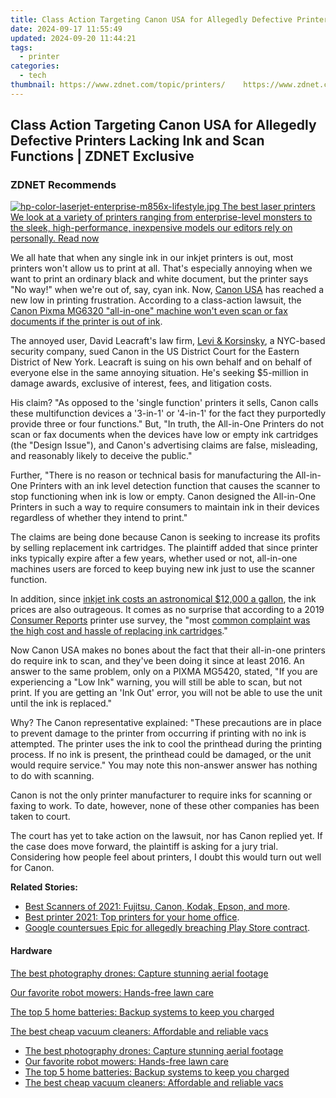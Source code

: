 ```yaml
---
title: Class Action Targeting Canon USA for Allegedly Defective Printers Lacking Ink and Scan Functions | ZDNET Exclusive
date: 2024-09-17 11:55:49
updated: 2024-09-20 11:44:21
tags:
  - printer
categories:
  - tech
thumbnail: https://www.zdnet.com/topic/printers/    https://www.zdnet.com/a/img/resize/0e1181ff0d3ee70d4cbc27b3a6634299bc355824/2021/10/18/a64582e5-3f5f-4862-8f91-8775eb006bbf/canon.jpg?width=170&height=128&fit=crop&auto=webp
---
```


## Class Action Targeting Canon USA for Allegedly Defective Printers Lacking Ink and Scan Functions | ZDNET Exclusive

### **ZDNET** Recommends

[![hp-color-laserjet-enterprise-m856x-lifestyle.jpg](https://www.zdnet.com/a/img/resize/a4c68caab98078e8490aa8b4b2a2b893a7623d1d/2020/05/18/7a7e314f-f876-4957-9d3c-f13132f57779/hp-color-laserjet-enterprise-m856x-lifestyle.jpg?auto=webp&fit=crop&frame=1&height=238.5&width=459) The best laser printers We look at a variety of printers ranging from enterprise-level monsters to the sleek, high-performance, inexpensive models our editors rely on personally.  Read now](https://www.zdnet.com/article/best-laser-printer/)

We all hate that when any single ink in our inkjet printers is out, most printers won't allow us to print at all. That's especially annoying when we want to print an ordinary black and white document, but the printer says "No way!" when we're out of, say, cyan ink. Now, [Canon USA](https://www.usa.canon.com/) has reached a new low in printing frustration. According to a class-action lawsuit, the [Canon Pixma MG6320 "all-in-one" machine won't even scan or fax documents if the printer is out of ink](https://www.documentcloud.org/documents/21085661-123118208417). 

The annoyed user, David Leacraft's law firm, [Levi & Korsinsky](https://www.zlk.com/), a NYC-based security company, sued Canon in the US District Court for the Eastern District of New York. Leacraft is suing on his own behalf and on behalf of everyone else in the same annoying situation. He's seeking $5-million in damage awards, exclusive of interest, fees, and litigation costs.

His claim? "As opposed to the 'single function' printers it sells, Canon calls these multifunction devices a '3-in-1' or '4-in-1' for the fact they purportedly provide three or four functions." But, "In truth, the All-in-One Printers do not scan or fax documents when the devices have low or empty ink cartridges (the "Design Issue"), and Canon's advertising claims are false, misleading, and reasonably likely to deceive the public."

Further, "There is no reason or technical basis for manufacturing the All-in-One Printers with an ink level detection function that causes the scanner to stop functioning when ink is low or empty. Canon designed the All-in-One Printers in such a way to require consumers to maintain ink in their devices regardless of whether they intend to print."

The claims are being done because Canon is seeking to increase its profits by selling replacement ink cartridges. The plaintiff added that since printer inks typically expire after a few years, whether used or not, all-in-one machines users are forced to keep buying new ink just to use the scanner function. 

In addition, since [inkjet ink costs an astronomical $12,000 a gallon](https://www.businessinsider.com/why-printer-ink-so-expensive-2019-8), the ink prices are also outrageous. It comes as no surprise that according to a 2019 [Consumer Reports](https://www.consumerreports.org/cro/index.htm) printer use survey, the "most [common complaint was the high cost and hassle of replacing ink cartridges](https://www.consumerreports.org/printers/epson-printers-lose-cr-recommendation-over-reliability-issues-problems-with-some-hp-models-a9565908563/)." 

Now Canon USA makes no bones about the fact that their all-in-one printers do require ink to scan, and they've been doing it since at least 2016\. An answer to the same problem, only on a PIXMA MG5420, stated, "If you are experiencing a "Low Ink" warning, you will still be able to scan, but not print. If you are getting an 'Ink Out' error, you will not be able to use the unit until the ink is replaced."

Why? The Canon representative explained: "These precautions are in place to prevent damage to the printer from occurring if printing with no ink is attempted. The printer uses the ink to cool the printhead during the printing process. If no ink is present, the printhead could be damaged, or the unit would require service." You may note this non-answer answer has nothing to do with scanning.

Canon is not the only printer manufacturer to require inks for scanning or faxing to work. To date, however, none of these other companies has been taken to court. 

The court has yet to take action on the lawsuit, nor has Canon replied yet. If the case does move forward, the plaintiff is asking for a jury trial. Considering how people feel about printers, I doubt this would turn out well for Canon.

**Related Stories:**

* [Best Scanners of 2021: Fujitsu, Canon, Kodak, Epson, and more](https://www.zdnet.com/article/best-scanners-of-2021-fujitsu-canon-kodak-epson-and-more/).
* [Best printer 2021: Top printers for your home office](https://www.zdnet.com/article/best-printer/).
* [Google countersues Epic for allegedly breaching Play Store contract](https://www.zdnet.com/article/google-countersues-epic-for-allegedly-breaching-play-store-contract/).

#### Hardware

[The best photography drones: Capture stunning aerial footage](https://www.zdnet.com/article/best-photography-drone/ "The best photography drones: Capture stunning aerial footage")

[Our favorite robot mowers: Hands-free lawn care](https://www.zdnet.com/article/best-robot-mower/ "Our favorite robot mowers: Hands-free lawn care")

[The top 5 home batteries: Backup systems to keep you charged](https://www.zdnet.com/article/best-home-battery/ "The top 5 home batteries: Backup systems to keep you charged")

[The best cheap vacuum cleaners: Affordable and reliable vacs](https://www.zdnet.com/article/best-cheap-vacuum/ "The best cheap vacuum cleaners: Affordable and reliable vacs")

* [The best photography drones: Capture stunning aerial footage](https://www.zdnet.com/article/best-photography-drone/ "The best photography drones: Capture stunning aerial footage")
* [Our favorite robot mowers: Hands-free lawn care](https://www.zdnet.com/article/best-robot-mower/ "Our favorite robot mowers: Hands-free lawn care")
* [The top 5 home batteries: Backup systems to keep you charged](https://www.zdnet.com/article/best-home-battery/ "The top 5 home batteries: Backup systems to keep you charged")
* [The best cheap vacuum cleaners: Affordable and reliable vacs](https://www.zdnet.com/article/best-cheap-vacuum/ "The best cheap vacuum cleaners: Affordable and reliable vacs")

<ins class="adsbygoogle"
     style="display:block"
     data-ad-format="autorelaxed"
     data-ad-client="ca-pub-7571918770474297"
     data-ad-slot="1223367746"></ins>



<ins class="adsbygoogle"
     style="display:block"
     data-ad-client="ca-pub-7571918770474297"
     data-ad-slot="8358498916"
     data-ad-format="auto"
     data-full-width-responsive="true"></ins>
